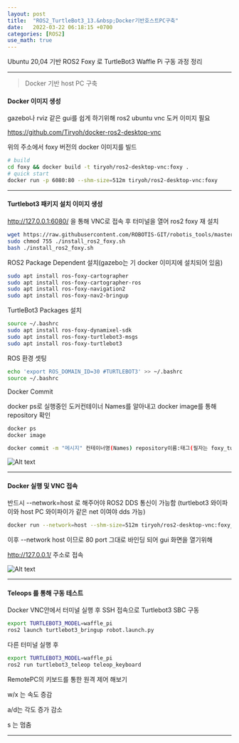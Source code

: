 ```yaml
---
layout: post
title:  "ROS2_TurtleBot3_13.&nbsp;Docker기반호스트PC구축"
date:   2022-03-22 06:18:15 +0700
categories: [ROS2]
use_math: true
---
```


Ubuntu 20,04 기반 ROS2 Foxy 로 TurtleBot3 Waffle Pi 구동 과정 정리

---

> Docker 기반 host PC 구축

#### Docker 이미지 생성

gazebo나 rviz 같은 gui를 쉽게 하기위해 ros2 ubuntu vnc 도커 이미지 필요

https://github.com/Tiryoh/docker-ros2-desktop-vnc

위의 주소에서 foxy 버전의 docker 이미지를 빌드

``` bash
# build
cd foxy && docker build -t tiryoh/ros2-desktop-vnc:foxy .
# quick start
docker run -p 6080:80 --shm-size=512m tiryoh/ros2-desktop-vnc:foxy
```

---

#### Turtlebot3 패키지 설치 이미지 생성

http://127.0.0.1:6080/ 을 통해 VNC로 접속 후 터미널을 열어 ros2 foxy 재 설치

``` bash
wget https://raw.githubusercontent.com/ROBOTIS-GIT/robotis_tools/master/install_ros2_foxy.sh
sudo chmod 755 ./install_ros2_foxy.sh
bash ./install_ros2_foxy.sh
```

ROS2 Package Dependent 설치(gazebo는 기 docker 이미지에 설치되어 있음)

``` bash
sudo apt install ros-foxy-cartographer
sudo apt install ros-foxy-cartographer-ros
sudo apt install ros-foxy-navigation2
sudo apt install ros-foxy-nav2-bringup
```

TurtleBot3 Packages 설치

``` bash
source ~/.bashrc
sudo apt install ros-foxy-dynamixel-sdk
sudo apt install ros-foxy-turtlebot3-msgs
sudo apt install ros-foxy-turtlebot3
```

ROS 환경 셋팅

``` bash
echo 'export ROS_DOMAIN_ID=30 #TURTLEBOT3' >> ~/.bashrc
source ~/.bashrc
```

Docker Commit

docker ps로 실행중인 도커컨테이너 Names를 알아내고
docker image를 통해 repository 확인

``` bash
docker ps
docker image

docker commit -m "메시지" 컨테이너명(Names) repository이름:태그(필자는 foxy_turtlebot3)
```

![Alt text](http://leesangwon0114.github.io/static/img/ROS2/13.1.png)

---

#### Docker 실행 및 VNC 접속

반드시 --network=host 로 해주어야 ROS2 DDS 통신이 가능함
(turtlebot3 와이파이와 host PC 와이파이가 같은 net 이여야 dds 가능)

``` bash
docker run --network=host --shm-size=512m tiryoh/ros2-desktop-vnc:foxy_turtlebot3
```

이후 --network host 이므로 80 port 그대로 바인딩 되어 gui 화면을 열기위해

http://127.0.0.1/ 주소로 접속

![Alt text](http://leesangwon0114.github.io/static/img/ROS2/13.2.png)

---

#### Teleops 를 통해 구동 테스트

Docker VNC안에서 터미널 실행 후 SSH 접속으로 Turtlebot3 SBC 구동

``` bash
export TURTLEBOT3_MODEL=waffle_pi
ros2 launch turtlebot3_bringup robot.launch.py
```

다른 터미널 실행 후

``` bash
export TURTLEBOT3_MODEL=waffle_pi
ros2 run turtlebot3_teleop teleop_keyboard
```

RemotePC의 키보드를 통한 원격 제어 해보기

w/x 는 속도 증감

a/d는 각도 증가 감소

s 는 멈춤

---